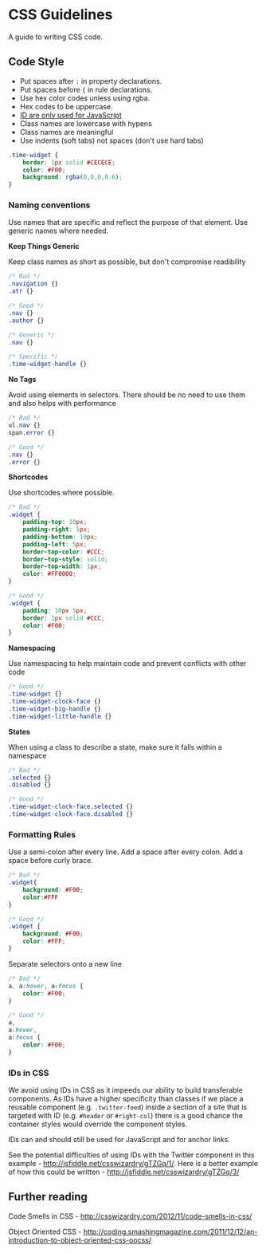CSS Guidelines
==============

A guide to writing CSS code.

## Code Style

* Put spaces after `:` in property declarations.
* Put spaces before `{` in rule declarations.
* Use hex color codes unless using rgba.
* Hex codes to be uppercase.
* [ID are only used for JavaScript](#ids-in-css)
* Class names are lowercase with hypens
* Class names are meaningful
* Use indents (soft tabs) not spaces (don't use hard tabs)

```css
.time-widget {
	border: 1px solid #CECECE;
	color: #F00;
	background: rgba(0,0,0,0.6);
}
```

### Naming conventions

Use names that are specific and reflect the purpose of that element. Use generic names where needed.

**Keep Things Generic**

Keep class names as short as possible, but don't compromise readibility

```css
/* Bad */
.navigation {}
.atr {}

/* Good */
.nav {}
.author {}

/* Generic */
.nav {}

/* Specific */
.time-widget-handle {}
```

**No Tags**

Avoid using elements in selectors. There should be no need to use them and also helps with performance

```css
/* Bad */
ul.nav {}
span.error {}

/* Good */
.nav {}
.error {}
```

**Shortcodes**

Use shortcodes where possible.

```css
/* Bad */
.widget {
	padding-top: 10px;
	padding-right: 5px;
	padding-bottom: 10px;
	padding-left: 5px;
	border-top-color: #CCC;
	border-top-style: solid;
	border-top-width: 1px;
	color: #FF0000;
}

/* Good */
.widget {
	padding: 10px 5px;
	border: 1px solid #CCC;
	color: #F00;
}
```

**Namespacing**

Use namespacing to help maintain code and prevent conflicts with other code

```css
/* Good */
.time-widget {}
.time-widget-clock-face {}
.time-widget-big-handle {}
.time-widget-little-handle {}
```

**States**

When using a class to describe a state, make sure it falls within a namespace

```css
/* Bad */
.selected {}
.disabled {}

/* Good */
.time-widget-clock-face.selected {}
.time-widget-clock-face.disabled {}
```

### Formatting Rules

Use a semi-colon after every line. Add a space after every colon. Add a space before curly brace.

```css
/* Bad */
.widget{
	background: #F00;
	color:#FFF
}

/* Good */
.widget {
	background: #F00;
	color: #FFF;
}
```

Separate selectors onto a new line

```css
/* Bad */
a, a:hover, a:focus {
	color: #F00;
}

/* Good */
a,
a:hover,
a:focus {
	color: #F00;
}
```

### IDs in CSS

We avoid using IDs in CSS as it impeeds our ability to build transferable components. As IDs have a higher specificity than classes if we place a reusable component (e.g. `.twitter-feed`) inside a section of a site that is targeted with ID (e.g. `#header` or `#right-col`) there is a good chance the container styles would override the component styles.

IDs can and should still be used for JavaScript and for anchor links.

See the potential difficulties of using IDs with the Twitter component in this example  - http://jsfiddle.net/csswizardry/gTZGq/1/.  Here is a better example of how this could be written - http://jsfiddle.net/csswizardry/gTZGq/3/


## Further reading

Code Smells in CSS - http://csswizardry.com/2012/11/code-smells-in-css/

Object Oriented CSS - http://coding.smashingmagazine.com/2011/12/12/an-introduction-to-object-oriented-css-oocss/
